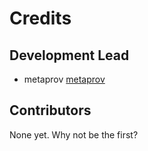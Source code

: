 # Credits

## Development Lead

- metaprov [metaprov](https://github.com/metaprov)

## Contributors

None yet. Why not be the first?